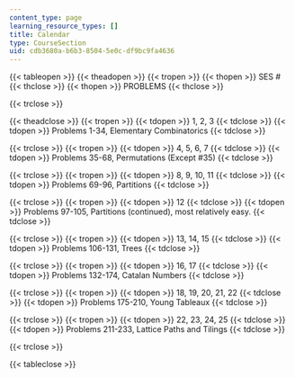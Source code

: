 ```yaml
---
content_type: page
learning_resource_types: []
title: Calendar
type: CourseSection
uid: cdb3680a-b6b3-8504-5e0c-df9bc9fa4636
---
```


{{< tableopen >}}
{{< theadopen >}}
{{< tropen >}}
{{< thopen >}}
SES #
{{< thclose >}}
{{< thopen >}}
PROBLEMS
{{< thclose >}}

{{< trclose >}}

{{< theadclose >}}
{{< tropen >}}
{{< tdopen >}}
1, 2, 3
{{< tdclose >}}
{{< tdopen >}}
Problems 1-34, Elementary Combinatorics
{{< tdclose >}}

{{< trclose >}}
{{< tropen >}}
{{< tdopen >}}
4, 5, 6, 7
{{< tdclose >}}
{{< tdopen >}}
Problems 35-68, Permutations (Except #35)
{{< tdclose >}}

{{< trclose >}}
{{< tropen >}}
{{< tdopen >}}
8, 9, 10, 11
{{< tdclose >}}
{{< tdopen >}}
Problems 69-96, Partitions
{{< tdclose >}}

{{< trclose >}}
{{< tropen >}}
{{< tdopen >}}
12
{{< tdclose >}}
{{< tdopen >}}
Problems 97-105, Partitions (continued), most relatively easy.
{{< tdclose >}}

{{< trclose >}}
{{< tropen >}}
{{< tdopen >}}
13, 14, 15
{{< tdclose >}}
{{< tdopen >}}
Problems 106-131, Trees
{{< tdclose >}}

{{< trclose >}}
{{< tropen >}}
{{< tdopen >}}
16, 17
{{< tdclose >}}
{{< tdopen >}}
Problems 132-174, Catalan Numbers
{{< tdclose >}}

{{< trclose >}}
{{< tropen >}}
{{< tdopen >}}
18, 19, 20, 21, 22
{{< tdclose >}}
{{< tdopen >}}
Problems 175-210, Young Tableaux
{{< tdclose >}}

{{< trclose >}}
{{< tropen >}}
{{< tdopen >}}
22, 23, 24, 25
{{< tdclose >}}
{{< tdopen >}}
Problems 211-233, Lattice Paths and Tilings
{{< tdclose >}}

{{< trclose >}}

{{< tableclose >}}